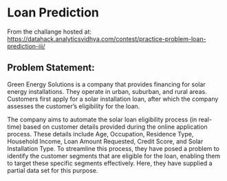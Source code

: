 # Loan Prediction

From the challange hosted at: https://datahack.analyticsvidhya.com/contest/practice-problem-loan-prediction-iii/
## Problem Statement:

Green Energy Solutions is a company that provides financing for solar energy installations. They operate in urban, suburban, and rural areas. Customers first apply for a solar installation loan, after which the company assesses the customer’s eligibility for the loan.

The company aims to automate the solar loan eligibility process (in real-time) based on customer details provided during the online application process. These details include Age, Occupation, Residence Type, Household Income, Loan Amount Requested, Credit Score, and Solar Installation Type. To streamline this process, they have posed a problem to identify the customer segments that are eligible for the loan, enabling them to target these specific segments effectively. Here, they have supplied a partial data set for this purpose.

